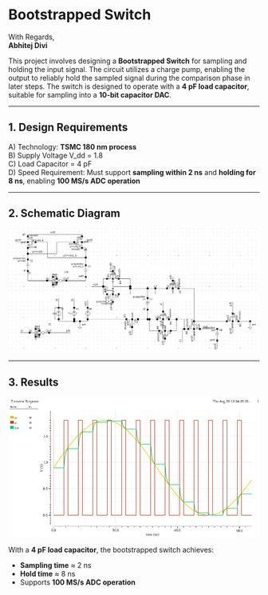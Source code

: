 # Bootstrapped Switch  

With Regards,  
**Abhitej Divi**

This project involves designing a **Bootstrapped Switch** for sampling and holding the input signal. The circuit utilizes a charge pump, enabling the output to reliably hold the sampled signal during the comparison phase in later steps. The switch is designed to operate with a **4 pF load capacitor**, suitable for sampling into a **10-bit capacitor DAC**.   

---

## 1. Design Requirements  

A) Technology: **TSMC 180 nm process**  
B) Supply Voltage V_dd = 1.8   
C) Load Capacitor = 4 pF  
D) Speed Requirement: Must support **sampling within 2 ns** and **holding for 8 ns**, enabling **100 MS/s ADC operation**  

---

## 2. Schematic Diagram  

![Bootstrapped Switch Schematic](https://github.com/abhitejdivi5/Analog-Blocks/blob/6bf6383a2450f60f96de05ba46ef886a41f6ee8e/boot.png)

---

## 3. Results  

![Bootstrapped Switch Results](https://github.com/abhitejdivi5/Analog-Blocks/blob/6bf6383a2450f60f96de05ba46ef886a41f6ee8e/boot_2.png)  

With a **4 pF load capacitor**, the bootstrapped switch achieves:  
- **Sampling time** ≈ 2 ns  
- **Hold time** ≈ 8 ns  
- Supports **100 MS/s ADC operation**  
